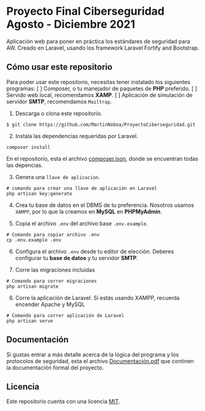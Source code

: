 # Proyecto Final Ciberseguridad Agosto - Diciembre 2021
Aplicación web para poner en práctica los estándares de seguridad para AW. Creado en Laravel, usando los framework Laravel Fortify and Bootstrap.


## Cómo usar este repositorio
Para poder usar este repositorio, necesitas tener instalado los siguientes programas:
[ ] Composer, o tu manejador de paquetes de **PHP** preferido.
[ ] Servido web local, recomendamos **XAMP**.
[ ] Aplicación de simulación de servidor **SMTP**, recomendamos `Mailtrap`. 



1. Descarga o clona este repositorio.
```shell
$ git clone https://github.com/MartinNoboa/ProyectoCiberseguridad.git
```

2. Instala las dependencias requeridas por Laravel.
```shell
composer install
```
En el repositorio, esta el archivo [composer.json](composer.json), donde se encuentran todas las depencias. 

3. Genera una `llave de aplicacion`.
```
# comando para crear una llave de aplicación en Laravel
php artisan key:generate
```
4. Crea tu base de datos en el DBMS de tu preferencia. Nosotros usamos `XAMPP`, por lo que la creamos en **MySQL** en **PHPMyAdmin**.

5. Copia el archivo `.env` del archivo base `.env.example`.
```shell
# Comando para copiar archivo .env 
cp .env.example .env
```

6. Configura el archivo `.env` desde tu editor de elección. Deberes configurar tu **base de datos** y tu servidor **SMTP**.

7. Corre las migraciones incluidas
```shell
# Comando para correr migraciones
php artisan migrate
```

8. Corre la aplicación de Laravel. Si estás usando XAMPP, recuerda encender Apache y MySQL
```shell
# Comando para correr aplicación de Laravel
php artisan serve
```

## Documentación
Si gustas entrar a más detalle acerca de la lógica del programa y los protocolos de seguridad, esta el archivo [Documentación.pdf](composer.json) que continen la documentación formal del proyecto. 


## Licencia
Este repositorio cuenta con una licencia [MIT](https://opensource.org/licenses/MIT).